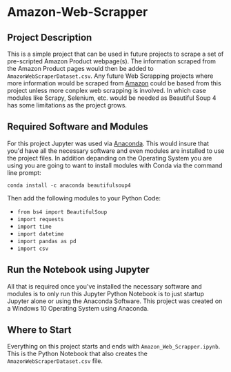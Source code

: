 # Amazon-Web-Scrapper

## Project Description
This is a simple project that can be used in future projects to scrape a set of pre-scripted Amazon Product webpage(s). The information scraped from the Amazon Product pages would then be added to `AmazonWebScraperDataset.csv`. Any future Web Scrapping projects where more information would be scraped from [Amazon](https://www.amazon.com/) could be based from this project unless more conplex web scrapping is involved. In which case modules like Scrapy, Selenium, etc. would be needed as Beautiful Soup 4 has some limitations as the project grows.

## Required Software and Modules

For this project Jupyter was used via [Anaconda](https://www.anaconda.com/products/distribution). This would insure that you'd have all the necessary software and even modules are installed to use the project files. In addition depanding on the Operating System you are using you are going to want to install modules with Conda via the command line prompt:

<p><code>conda install -c anaconda beautifulsoup4</code></p>

Then add the following modules to your Python Code:

<ul>
<li><code>from bs4 import BeautifulSoup</code></li>
<li><code>import requests</code></li>
<li><code>import time</code></li>
<li><code>import datetime</code></li>
<li><code>import pandas as pd</code></li>
<li><code>import csv</code></li>
</ul>

## Run the Notebook using Jupyter
All that is required once you've installed the necessary software and modules is to only run this Jupyter Python Notebook is to just startup Jupyter alone or using the Anaconda Software. This project was created on a Windows 10 Operating System using Anaconda.

## Where to Start
Everything on this project starts and ends with `Amazon_Web_Scrapper.ipynb`. This is the Python Notebook that also creates the `AmazonWebScraperDataset.csv` file.
